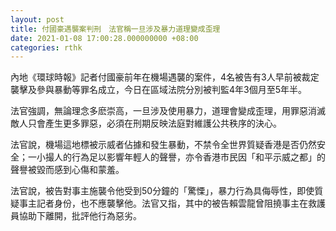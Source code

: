 ```yaml
---
layout: post
title: 付國豪遇襲案判刑　法官稱一旦涉及暴力道理變成歪理
date: 2021-01-08 17:00:28.000000000 +08:00
categories: rthk
---
```


內地《環球時報》記者付國豪前年在機場遇襲的案件，4名被告有3人早前被裁定襲擊及參與暴動等罪名成立，今日在區域法院分別被判監4年3個月至5年半。

法官強調，無論理念多麽崇高，一旦涉及使用暴力，道理會變成歪理，用罪惡消滅敵人只會產生更多罪惡，必須在刑期反映法庭對維護公共秩序的決心。 

法官說，機場這地標被示威者佔據和發生暴動，不禁令全世界質疑香港是否仍然安全；一小撮人的行為足以影響年輕人的聲譽，亦令香港市民因「和平示威之都」的聲譽被毀而感到心傷和蒙羞。

法官說，被告對事主施襲令他受到50分鐘的「驚慄」，暴力行為具侮辱性，即使質疑事主記者身份，也不應襲擊他。法官又指，其中的被告賴雲龍曾阻撓事主在救護員協助下離開，批評他行為惡劣。
